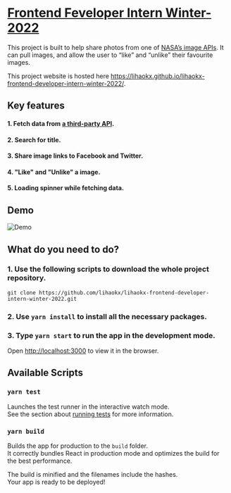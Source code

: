 # [Frontend Feveloper Intern Winter-2022](https://lihaokx.github.io/lihaokx-frontend-developer-intern-winter-2022/)

This project is built to help share photos from one of [NASA’s image APIs](https://api.nasa.gov/). It can pull images, and allow the user to “like” and “unlike” their favourite images. 

This project website is hosted here https://lihaokx.github.io/lihaokx-frontend-developer-intern-winter-2022/.

## Key features

#### 1. Fetch data from [a third-party API](https://api.nasa.gov/).
#### 2. Search for title.
#### 3. Share image links to Facebook and Twitter.
#### 4. "Like" and "Unlike" a image.
#### 5. Loading spinner while fetching data.

## Demo
![Demo](./Animation.gif "Demo")

## What do you need to do?

### 1. Use the following scripts to download the whole project repository. 

`git clone https://github.com/lihaokx/lihaokx-frontend-developer-intern-winter-2022.git`

### 2. Use `yarn install` to install all the necessary packages.

### 3. Type `yarn start` to run the app in the development mode.
Open [http://localhost:3000](http://localhost:3000) to view it in the browser.

## Available Scripts

### `yarn test`

Launches the test runner in the interactive watch mode.\
See the section about [running tests](https://facebook.github.io/create-react-app/docs/running-tests) for more information.

### `yarn build`

Builds the app for production to the `build` folder.\
It correctly bundles React in production mode and optimizes the build for the best performance.

The build is minified and the filenames include the hashes.\
Your app is ready to be deployed!
 

